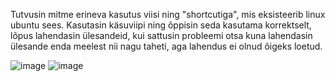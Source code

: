 Tutvusin mitme erineva kasutus viisi ning "shortcutiga", mis eksisteerib linux ubuntu sees. Kasutasin käsuviipi ning õppisin seda kasutama korrektselt, lõpus lahendasin ülesandeid, kui sattusin probleemi otsa kuna lahendasin ülesande enda meelest nii nagu taheti, aga lahendus ei olnud õigeks loetud.

![image](https://github.com/user-attachments/assets/383d797a-2237-4146-86ee-02753167db04)
![image](https://github.com/user-attachments/assets/502484db-e38b-4abf-ab3e-5cabf169aa19)
